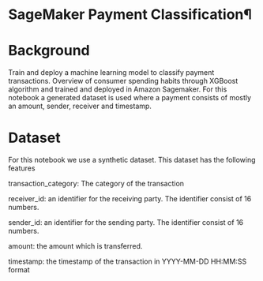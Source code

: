 # SageMaker Payment Classification¶

# Background 
Train and deploy a machine learning model to classify payment transactions.  Overview of consumer spending habits through XGBoost algorithm and trained and deployed in Amazon Sagemaker. For this notebook a generated dataset is used where a payment consists of mostly an amount, sender, receiver and timestamp.

# Dataset 
For this notebook we use a synthetic dataset. This dataset has the following features

transaction_category: The category of the transaction

receiver_id: an identifier for the receiving party. The identifier consist of 16 numbers.

sender_id: an identifier for the sending party. The identifier consist of 16 numbers.

amount: the amount which is transferred.

timestamp: the timestamp of the transaction in YYYY-MM-DD HH:MM:SS format
